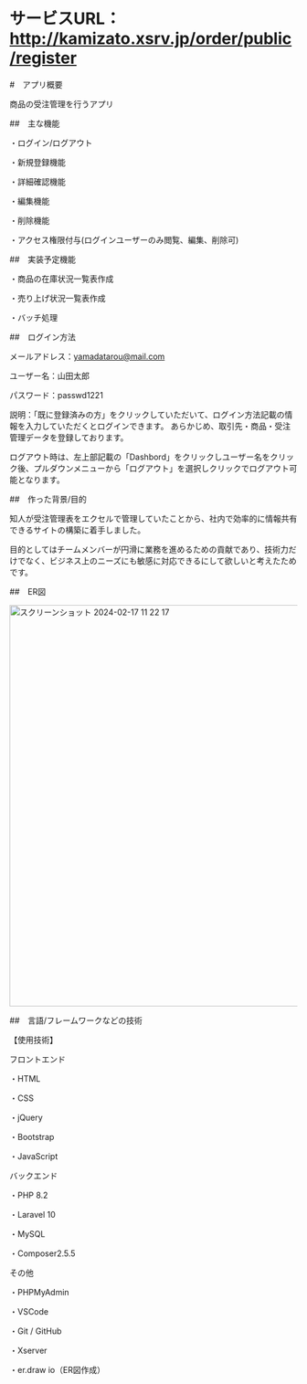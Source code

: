 # サービスURL：http://kamizato.xsrv.jp/order/public/register

#　アプリ概要

商品の受注管理を行うアプリ

##　主な機能

・ログイン/ログアウト

・新規登録機能 

・詳細確認機能 

・編集機能 

・削除機能

・アクセス権限付与(ログインユーザーのみ閲覧、編集、削除可)

##　実装予定機能

・商品の在庫状況一覧表作成

・売り上げ状況一覧表作成

・バッチ処理

##　ログイン方法

メールアドレス：yamadatarou@mail.com

ユーザー名：山田太郎

パスワード：passwd1221

説明：「既に登録済みの方」をクリックしていただいて、ログイン方法記載の情報を入力していただくとログインできます。
あらかじめ、取引先・商品・受注管理データを登録しております。

ログアウト時は、左上部記載の「Dashbord」をクリックしユーザー名をクリック後、プルダウンメニューから「ログアウト」を選択しクリックでログアウト可能となります。


##　作った背景/目的

知人が受注管理表をエクセルで管理していたことから、社内で効率的に情報共有できるサイトの構築に着手しました。

目的としてはチームメンバーが円滑に業務を進めるための貢献であり、技術力だけでなく、ビジネス上のニーズにも敏感に対応できるにして欲しいと考えたためです。

##　ER図

<img width="703" alt="スクリーンショット 2024-02-17 11 22 17" src="https://github.com/kamizatokasumi/order/assets/153715514/9da004c8-f83b-4944-9427-d263f86cc4c9">


##　言語/フレームワークなどの技術

【使用技術】

フロントエンド

・HTML

・CSS

・jQuery 

・Bootstrap 

・JavaScript

バックエンド

・PHP 8.2

・Laravel 10

・MySQL 

・Composer2.5.5

その他

・PHPMyAdmin

・VSCode

・Git / GitHub

・Xserver

・er.draw io（ER図作成）
